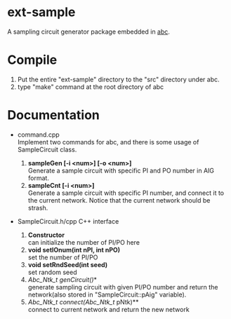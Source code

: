 # ext-sample
A sampling circuit generator package embedded in [abc](https://github.com/berkeley-abc/abc).

# Compile
1. Put the entire "ext-sample" directory to the "src" directory under abc.
2. type "make" command at the root directory of abc

# Documentation
- command.cpp  
  Implement two commands for abc, and there is some usage of SampleCircuit class.
  1. **sampleGen \[-i \<num>] \[-o \<num>]**  
    Generate a sample circuit with specific PI and PO number in AIG format.
  2. **sampleCnt \[-i \<num>]**  
    Generate a sample circuit with specific PI number, and connect it to the current network. Notice that the current network should be strash.

- SampleCircuit.h/cpp
  C++ interface  
  1. **Constructor**  
    can initialize the number of PI/PO here
  2. **void setIOnum(int nPI, int nPO)**  
    set the number of PI/PO
  3. **void setRndSeed(int seed)**  
    set random seed
  4. **Abc_Ntk_t* genCircuit()**  
    generate sampling circuit with given PI/PO number and return the network(also stored in "SampleCircuit::pAig" variable).
  5. **Abc_Ntk_t* connect(Abc_Ntk_t* pNtk)**  
    connect to current network and return the new network
